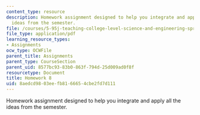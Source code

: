 ```yaml
---
content_type: resource
description: Homework assignment designed to help you integrate and apply all the
  ideas from the semester.
file: /courses/5-95j-teaching-college-level-science-and-engineering-spring-2009/8aedcd9803eefb8166654cbe2fd7d111_MIT5_95js09_hw08.pdf
file_type: application/pdf
learning_resource_types:
- Assignments
ocw_type: OCWFile
parent_title: Assignments
parent_type: CourseSection
parent_uid: 8577bc93-83b0-863f-794d-25d009ad0f8f
resourcetype: Document
title: Homework 8
uid: 8aedcd98-03ee-fb81-6665-4cbe2fd7d111
---
```

Homework assignment designed to help you integrate and apply all the ideas from the semester.